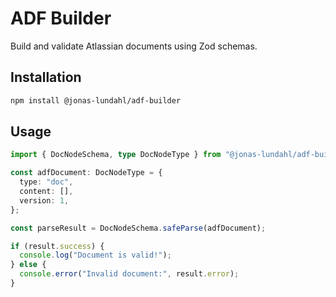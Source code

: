 # ADF Builder

Build and validate Atlassian documents using Zod schemas.

## Installation

```bash
npm install @jonas-lundahl/adf-builder
```

## Usage

```ts
import { DocNodeSchema, type DocNodeType } from "@jonas-lundahl/adf-builder";

const adfDocument: DocNodeType = {
  type: "doc",
  content: [],
  version: 1,
};

const parseResult = DocNodeSchema.safeParse(adfDocument);

if (result.success) {
  console.log("Document is valid!");
} else {
  console.error("Invalid document:", result.error);
}
```
